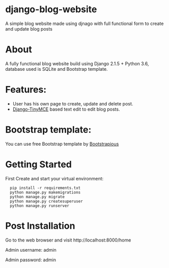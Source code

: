 # django-blog-website
A simple blog website made using djnago with full functional form to create and update blog posts

# About
A fully functional blog website build using Django 2.1.5 + Python 3.6, database used is SQLite and Bootstrap template.

# Features:
* User has his own page to create, update and delete post.
* [Django-TinyMCE](https://django-tinymce.readthedocs.io/en/latest/installation.html) based text edit to edit blog posts.




# Bootstrap template:
You can use free Bootstrap template by [Bootstrapious](https://bootstrapious.com/p/bootstrap-blog)

# Getting Started

First Create and start your virtual environment:
```
  pip install -r requirements.txt
  python manage.py makemigrations
  python manage.py migrate
  python manage.py createsuperuser
  python manage.py runserver
```
# Post Installation
Go to the web browser and visit http://localhost:8000/home

Admin username: admin

Admin password: admin
